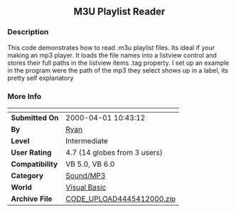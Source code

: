 ﻿<div align="center">

## M3U Playlist Reader


</div>

### Description

This code demonstrates how to read .m3u playlist files. Its ideal if your making an mp3 player. It loads the file names into a listview control and stores their full paths in the listview items .tag property. I set up an example in the program were the path of the mp3 they select shows up in a label, its pretty self explanatory
 
### More Info
 


<span>             |<span>
---                |---
**Submitted On**   |2000-04-01 10:43:12
**By**             |[Ryan](https://github.com/Planet-Source-Code/PSCIndex/blob/master/ByAuthor/ryan.md)
**Level**          |Intermediate
**User Rating**    |4.7 (14 globes from 3 users)
**Compatibility**  |VB 5\.0, VB 6\.0
**Category**       |[Sound/MP3](https://github.com/Planet-Source-Code/PSCIndex/blob/master/ByCategory/sound-mp3__1-45.md)
**World**          |[Visual Basic](https://github.com/Planet-Source-Code/PSCIndex/blob/master/ByWorld/visual-basic.md)
**Archive File**   |[CODE\_UPLOAD4445412000\.zip](https://github.com/Planet-Source-Code/ryan-m3u-playlist-reader__1-6925/archive/master.zip)








